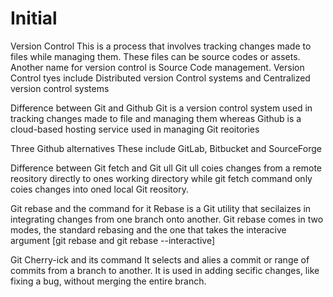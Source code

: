 # Initial
Version Control
This is a process that involves tracking changes made to files while managing them. These files can be source codes or assets. Another name for version control is Source Code management. Version Control tyes include Distributed version Control systems and Centralized version control systems
 
Difference between Git and Github
Git is a version control system used in tracking changes made to file and managing them whereas Github is a cloud-based hosting service used in managing Git reoitories

Three Github alternatives
These include GitLab, Bitbucket and SourceForge

Difference between Git fetch and Git ull
Git ull coies changes from a remote reository directly to ones working directory while git fetch command only coies changes into oned local Git reository. 

Git rebase and the command for it
Rebase is a Git utility that secilaizes in integrating changes from one branch onto another.
Git rebase comes in two modes, the standard rebasing and the one that takes the interacive argument [git rebase and git rebase --interactive]

Git Cherry-ick and its command
It selects and alies a commit or range of commits from a branch to another. It is used in adding secific changes, like fixing a bug, without merging the entire branch.